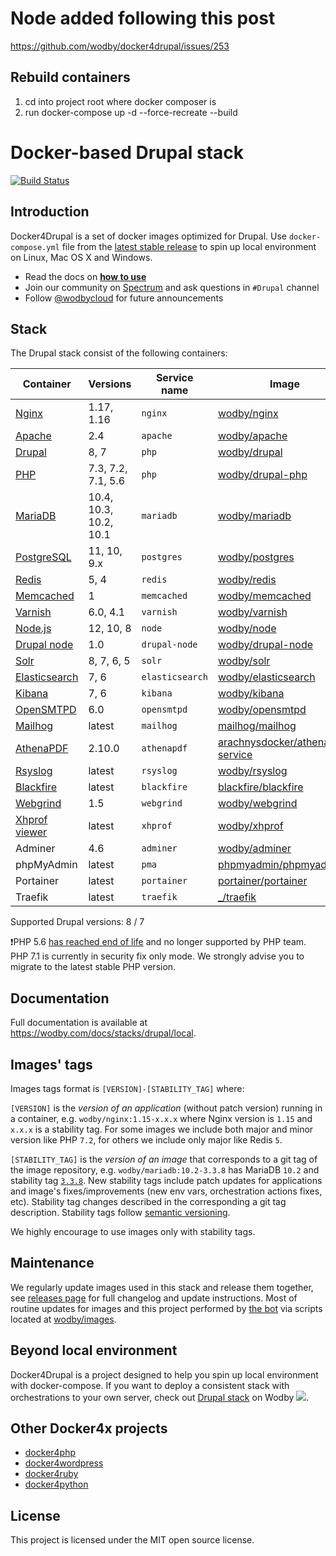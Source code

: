 # Node added following this post

https://github.com/wodby/docker4drupal/issues/253

## Rebuild containers

1. cd into project root where docker composer is
2. run docker-compose up -d --force-recreate --build

# Docker-based Drupal stack

[![Build Status](https://travis-ci.org/wodby/docker4drupal.svg?branch=master)](https://travis-ci.org/wodby/docker4drupal)

## Introduction

Docker4Drupal is a set of docker images optimized for Drupal. Use `docker-compose.yml` file from the [latest stable release](https://github.com/wodby/docker4drupal/releases) to spin up local environment on Linux, Mac OS X and Windows.

- Read the docs on [**how to use**](https://wodby.com/docs/stacks/drupal/local#usage)
- Join our community on [Spectrum](https://spectrum.chat/wodby/drupal) and ask questions in `#Drupal` channel
- Follow [@wodbycloud](https://twitter.com/wodbycloud) for future announcements

## Stack

The Drupal stack consist of the following containers:

| Container       | Versions               | Service name    | Image                              | Default |
| --------------- | ---------------------- | --------------- | ---------------------------------- | ------- |
| [Nginx]         | 1.17, 1.16             | `nginx`         | [wodby/nginx]                      | ✓       |
| [Apache]        | 2.4                    | `apache`        | [wodby/apache]                     |         |
| [Drupal]        | 8, 7                   | `php`           | [wodby/drupal]                     | ✓       |
| [PHP]           | 7.3, 7.2, 7.1, 5.6     | `php`           | [wodby/drupal-php]                 |         |
| [MariaDB]       | 10.4, 10.3, 10.2, 10.1 | `mariadb`       | [wodby/mariadb]                    | ✓       |
| [PostgreSQL]    | 11, 10, 9.x            | `postgres`      | [wodby/postgres]                   |         |
| [Redis]         | 5, 4                   | `redis`         | [wodby/redis]                      |         |
| [Memcached]     | 1                      | `memcached`     | [wodby/memcached]                  |         |
| [Varnish]       | 6.0, 4.1               | `varnish`       | [wodby/varnish]                    |         |
| [Node.js]       | 12, 10, 8              | `node`          | [wodby/node]                       |         |
| [Drupal node]   | 1.0                    | `drupal-node`   | [wodby/drupal-node]                |         |
| [Solr]          | 8, 7, 6, 5             | `solr`          | [wodby/solr]                       |         |
| [Elasticsearch] | 7, 6                   | `elasticsearch` | [wodby/elasticsearch]              |         |
| [Kibana]        | 7, 6                   | `kibana`        | [wodby/kibana]                     |         |
| [OpenSMTPD]     | 6.0                    | `opensmtpd`     | [wodby/opensmtpd]                  |         |
| [Mailhog]       | latest                 | `mailhog`       | [mailhog/mailhog]                  | ✓       |
| [AthenaPDF]     | 2.10.0                 | `athenapdf`     | [arachnysdocker/athenapdf-service] |         |
| [Rsyslog]       | latest                 | `rsyslog`       | [wodby/rsyslog]                    |         |
| [Blackfire]     | latest                 | `blackfire`     | [blackfire/blackfire]              |         |
| [Webgrind]      | 1.5                    | `webgrind`      | [wodby/webgrind]                   |         |
| [Xhprof viewer] | latest                 | `xhprof`        | [wodby/xhprof]                     |         |
| Adminer         | 4.6                    | `adminer`       | [wodby/adminer]                    |         |
| phpMyAdmin      | latest                 | `pma`           | [phpmyadmin/phpmyadmin]            |         |
| Portainer       | latest                 | `portainer`     | [portainer/portainer]              | ✓       |
| Traefik         | latest                 | `traefik`       | [_/traefik]                        | ✓       |

Supported Drupal versions: 8 / 7

❗️PHP 5.6 [has reached end of life](http://php.net/supported-versions.php) and no longer supported by PHP team. PHP 7.1 is currently in security fix only mode. We strongly advise you to migrate to the latest stable PHP version.

## Documentation

Full documentation is available at https://wodby.com/docs/stacks/drupal/local.

## Images' tags

Images tags format is `[VERSION]-[STABILITY_TAG]` where:

`[VERSION]` is the _version of an application_ (without patch version) running in a container, e.g. `wodby/nginx:1.15-x.x.x` where Nginx version is `1.15` and `x.x.x` is a stability tag. For some images we include both major and minor version like PHP `7.2`, for others we include only major like Redis `5`.

`[STABILITY_TAG]` is the _version of an image_ that corresponds to a git tag of the image repository, e.g. `wodby/mariadb:10.2-3.3.8` has MariaDB `10.2` and stability tag [`3.3.8`](https://github.com/wodby/mariadb/releases/tag/3.3.8). New stability tags include patch updates for applications and image's fixes/improvements (new env vars, orchestration actions fixes, etc). Stability tag changes described in the corresponding a git tag description. Stability tags follow [semantic versioning](https://semver.org/).

We highly encourage to use images only with stability tags.

## Maintenance

We regularly update images used in this stack and release them together, see [releases page](https://github.com/wodby/docker4drupal/releases) for full changelog and update instructions. Most of routine updates for images and this project performed by [the bot](https://github.com/wodbot) via scripts located at [wodby/images](https://github.com/wodby/images).

## Beyond local environment

Docker4Drupal is a project designed to help you spin up local environment with docker-compose. If you want to deploy a consistent stack with orchestrations to your own server, check out [Drupal stack](https://wodby.com/stacks/drupal) on Wodby ![](https://www.google.com/s2/favicons?domain=wodby.com).

## Other Docker4x projects

- [docker4php](https://github.com/wodby/docker4php)
- [docker4wordpress](https://github.com/wodby/docker4wordpress)
- [docker4ruby](https://github.com/wodby/docker4ruby)
- [docker4python](https://github.com/wodby/docker4python)

## License

This project is licensed under the MIT open source license.

[apache]: https://wodby.com/docs/stacks/drupal/containers#apache
[athenapdf]: https://wodby.com/docs/stacks/drupal/containers#athenapdf
[blackfire]: https://wodby.com/docs/stacks/drupal/containers#blackfire
[drupal node]: https://wodby.com/docs/stacks/drupal/containers#drupal-nodejs
[drupal]: https://wodby.com/docs/stacks/drupal/containers#php
[elasticsearch]: https://wodby.com/docs/stacks/elasticsearch
[kibana]: https://wodby.com/docs/stacks/elasticsearch
[mailhog]: https://wodby.com/docs/stacks/drupal/containers#mailhog
[mariadb]: https://wodby.com/docs/stacks/drupal/containers#mariadb
[memcached]: https://wodby.com/docs/stacks/drupal/containers#memcached
[nginx]: https://wodby.com/docs/stacks/drupal/containers#nginx
[node.js]: https://wodby.com/docs/stacks/drupal/containers#nodejs
[opensmtpd]: https://wodby.com/docs/stacks/drupal/containers#opensmtpd
[php]: https://wodby.com/docs/stacks/drupal/containers#php
[postgresql]: https://wodby.com/docs/stacks/drupal/containers#postgresql
[redis]: https://wodby.com/docs/stacks/drupal/containers#redis
[rsyslog]: https://wodby.com/docs/stacks/drupal/containers#rsyslog
[solr]: https://wodby.com/docs/stacks/drupal/containers#solr
[varnish]: https://wodby.com/docs/stacks/drupal/containers#varnish
[webgrind]: https://wodby.com/docs/stacks/drupal/containers#webgrind
[xhprof viewer]: https://wodby.com/docs/stacks/php/containers#xhprof-viewer
[_/traefik]: https://hub.docker.com/_/traefik
[arachnysdocker/athenapdf-service]: https://hub.docker.com/r/arachnysdocker/athenapdf-service
[blackfire/blackfire]: https://hub.docker.com/r/blackfire/blackfire
[mailhog/mailhog]: https://hub.docker.com/r/mailhog/mailhog
[phpmyadmin/phpmyadmin]: https://hub.docker.com/r/phpmyadmin/phpmyadmin
[portainer/portainer]: https://hub.docker.com/r/portainer/portainer
[wodby/adminer]: https://hub.docker.com/r/wodby/adminer
[wodby/apache]: https://github.com/wodby/apache
[wodby/drupal-node]: https://github.com/wodby/drupal-node
[wodby/drupal-php]: https://github.com/wodby/drupal-php
[wodby/drupal]: https://github.com/wodby/drupal
[wodby/elasticsearch]: https://github.com/wodby/elasticsearch
[wodby/kibana]: https://github.com/wodby/kibana
[wodby/mariadb]: https://github.com/wodby/mariadb
[wodby/memcached]: https://github.com/wodby/memcached
[wodby/nginx]: https://github.com/wodby/nginx
[wodby/node]: https://github.com/wodby/node
[wodby/opensmtpd]: https://github.com/wodby/opensmtpd
[wodby/postgres]: https://github.com/wodby/postgres
[wodby/redis]: https://github.com/wodby/redis
[wodby/rsyslog]: https://hub.docker.com/r/wodby/rsyslog
[wodby/solr]: https://github.com/wodby/solr
[wodby/varnish]: https://github.com/wodby/varnish
[wodby/webgrind]: https://hub.docker.com/r/wodby/webgrind
[wodby/xhprof]: https://hub.docker.com/r/wodby/xhprof
